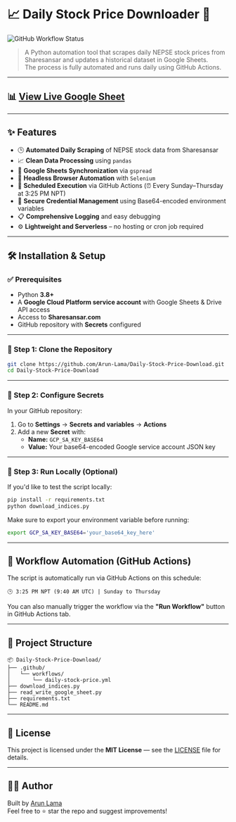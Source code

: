# 📈 Daily Stock Price Downloader 🚀

![GitHub Workflow Status](https://github.com/Arun-Lama/Daily-Stock-Price-Download/actions/workflows/daily-stock-price.yml/badge.svg)

> A Python automation tool that scrapes daily NEPSE stock prices from Sharesansar and updates a historical dataset in Google Sheets.  
> The process is fully automated and runs daily using GitHub Actions.

---

## 📊 [View Live Google Sheet](#) <!-- 🔗 Replace `#` with the actual URL -->

---

## ✨ Features

- 🕒 **Automated Daily Scraping** of NEPSE stock data from Sharesansar
- 📈 **Clean Data Processing** using `pandas`
- 🔄 **Google Sheets Synchronization** via `gspread`
- 🤖 **Headless Browser Automation** with `Selenium`
- 📅 **Scheduled Execution** via GitHub Actions (⏰ Every Sunday–Thursday at 3:25 PM NPT)
- 🔐 **Secure Credential Management** using Base64-encoded environment variables
- 📋 **Comprehensive Logging** and easy debugging
- ⚙️ **Lightweight and Serverless** – no hosting or cron job required

---

## 🛠️ Installation & Setup

### ✅ Prerequisites

- Python **3.8+**
- A **Google Cloud Platform service account** with Google Sheets & Drive API access
- Access to **Sharesansar.com**
- GitHub repository with **Secrets** configured

---

### 🔁 Step 1: Clone the Repository

```bash
git clone https://github.com/Arun-Lama/Daily-Stock-Price-Download.git
cd Daily-Stock-Price-Download
```

---

### 🔑 Step 2: Configure Secrets

In your GitHub repository:

1. Go to **Settings** → **Secrets and variables** → **Actions**
2. Add a new **Secret** with:
   - **Name:** `GCP_SA_KEY_BASE64`
   - **Value:** Your base64-encoded Google service account JSON key

---

### 🧪 Step 3: Run Locally (Optional)

If you'd like to test the script locally:

```bash
pip install -r requirements.txt
python download_indices.py
```

Make sure to export your environment variable before running:

```bash
export GCP_SA_KEY_BASE64='your_base64_key_here'
```

---

## 🔄 Workflow Automation (GitHub Actions)

The script is automatically run via GitHub Actions on this schedule:

```
🕒 3:25 PM NPT (9:40 AM UTC) | Sunday to Thursday
```

You can also manually trigger the workflow via the **"Run Workflow"** button in GitHub Actions tab.

---

## 📁 Project Structure

```
📦 Daily-Stock-Price-Download/
├── .github/
│   └── workflows/
│       └── daily-stock-price.yml
├── download_indices.py
├── read_write_google_sheet.py
├── requirements.txt
└── README.md
```

---

## 🧾 License

This project is licensed under the **MIT License** — see the [LICENSE](LICENSE) file for details.

---

## 🙋‍♂️ Author

Built by [Arun Lama](https://github.com/Arun-Lama)  
Feel free to ⭐ star the repo and suggest improvements!
